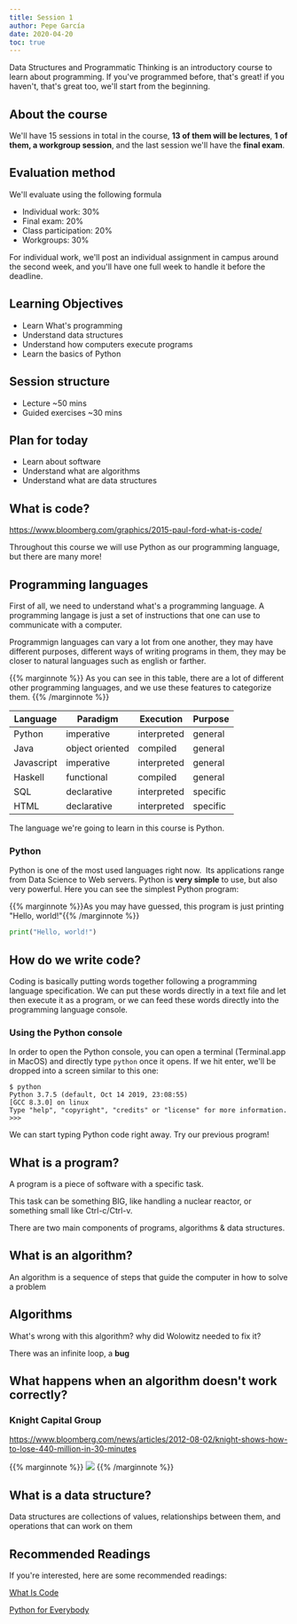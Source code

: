 ```yaml
---
title: Session 1
author: Pepe García
date: 2020-04-20
toc: true
---
```


Data Structures and Programmatic Thinking is an introductory course to learn
about programming. If you've programmed before, that's great! if you haven't,
that's great too, we'll start from the beginning.

<!--more-->

## About the course

We'll have 15 sessions in total in the course, **13 of them will be lectures**,
**1 of them, a workgroup session**, and the last session we'll have the **final
exam**.

## Evaluation method

We'll evaluate using the following formula

- Individual work: 30%
- Final exam: 20%
- Class participation: 20%
- Workgroups: 30%

For individual work, we'll post an individual assignment in campus around the
second week, and you'll have one full week to handle it before the deadline.


## Learning Objectives

- Learn What's programming
- Understand data structures
- Understand how computers execute programs
- Learn the basics of Python

## Session structure

- Lecture \~50 mins
- Guided exercises \~30 mins

## Plan for today

- Learn about software
- Understand what are algorithms
- Understand what are data structures

## What is code?

https://www.bloomberg.com/graphics/2015-paul-ford-what-is-code/

Throughout this course we will use Python as our programming language,
but there are many more!

## Programming languages

First of all, we need to understand what's a programming language. A programming
langage is just a set of instructions that one can use to communicate with a
computer.

Programmign languages can vary a lot from one another, they may have different
purposes, different ways of writing programs in them, they may be closer to
natural languages such as english or farther.

{{% marginnote %}} As you can see in this table, there are a lot of different other programming languages, and we use these features to categorize them. {{% /marginnote %}}

| Language   | Paradigm        | Execution   | Purpose  |
|------------|-----------------|-------------|----------|
| Python     | imperative      | interpreted | general  |
| Java       | object oriented | compiled    | general  |
| Javascript | imperative      | interpreted | general  |
| Haskell    | functional      | compiled    | general  |
| SQL        | declarative     | interpreted | specific |
| HTML       | declarative     | interpreted | specific |

The language we're going to learn in this course is Python.

### Python

Python is one of the most used languages right now.  Its applications range from
Data Science to Web servers. Python is **very simple** to use, but also very
powerful.  Here you can see the simplest Python program:

{{% marginnote %}}As you may have guessed, this program is just printing "Hello, world!"{{% /marginnote %}}
```python
print("Hello, world!")
```


## How do we write code?

Coding is basically putting words together following a programming language
specification. We can put these words directly in a text file and let then
execute it as a program, or we can feed these words directly into the
programming language console.

### Using the Python console

In order to open the Python console, you can open a terminal (Terminal.app in
MacOS) and directly type `python` once it opens. If we hit enter, we'll be
dropped into a screen similar to this one:

```
$ python
Python 3.7.5 (default, Oct 14 2019, 23:08:55) 
[GCC 8.3.0] on linux
Type "help", "copyright", "credits" or "license" for more information.
>>> 
```

We can start typing Python code right away.  Try our previous program!

## What is a program?

A program is a piece of software with a specific
task.

This task can be something BIG, like handling a nuclear reactor, or
something small like Ctrl-c/Ctrl-v.

There are two main components of programs, algorithms & data
structures.

## What is an algorithm?

An algorithm is a sequence of steps that guide the computer in how to
solve a problem


## Algorithms


What\'s wrong with this algorithm? why did Wolowitz needed to fix it?

There was an infinite loop, a **bug**


## What happens when an algorithm doesn't work correctly?

### Knight Capital Group

https://www.bloomberg.com/news/articles/2012-08-02/knight-shows-how-to-lose-440-million-in-30-minutes

{{% marginnote %}}
<img src="https://miro.medium.com/max/1240/1*-BDqsaWVHxONCnnJI3PetQ.jpeg"/>
{{% /marginnote %}}

## What is a data structure?

Data structures are collections of values, relationships between them,
and operations that can work on them


## Recommended Readings

If you\'re interested, here are some recommended readings:

[What Is Code](https://www.bloomberg.com/graphics/2015-paul-ford-what-is-code/)

[Python for Everybody](https://www.py4e.com)
